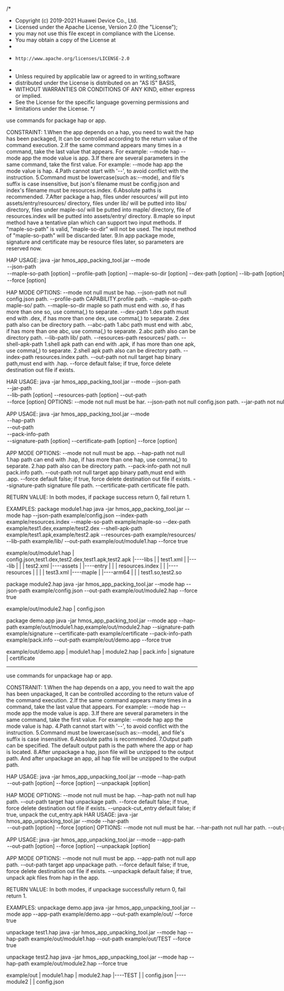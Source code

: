 /*
 * Copyright (c) 2019-2021 Huawei Device Co., Ltd.
 * Licensed under the Apache License, Version 2.0 (the "License");
 * you may not use this file except in compliance with the License.
 * You may obtain a copy of the License at
 *
 *     http://www.apache.org/licenses/LICENSE-2.0
 *
 * Unless required by applicable law or agreed to in writing,software
 * distributed under the License is distributed on an "AS IS" BASIS,
 * WITHOUT WARRANTIES OR CONDITIONS OF ANY KIND, either express or implied.
 * See the License for the specific language governing permissions and
 * limitations under the License.
 */

use commands for package hap or app.

CONSTRAINT:
1.When the app depends on a hap, you need to wait the hap has been packaged,
  It can be controlled according to the return value of the command execution.
2.If the same command appears many times in a command, take the last value that appears.
  For example: --mode hap --mode app
  the mode value is app.
3.If there are several parameters in the same command, take the first value.
  For example: --mode hap app
  the mode value is hap.
4.Path cannot start with '--', to avoid conflict with the instruction.
5.Command must be lowercase(such as:--mode), and file's suffix is case insensitive,
  but json's filename must be config.json and index's filename must be resources.index.
6.Absolute paths is recommended.
7.After package a hap, files under resources/ will put into assets/entry/resources/ directory,
  files under lib/ will be putted into libs/ directory,
  files under maple-so/ will be putted into maple/ directory,
  file of resources.index will be putted into assets/entry/ directory.
8.maple so input method have a tentative plan which can support two input methods.
  If "maple-so-path" is valid, "maple-so-dir" will not be used.
  The input method of "maple-so-path" will be discarded later.
9.In app package mode, signature and certificate may be resource files later,
  so parameters are reserved now.

HAP USAGE:
java -jar hmos_app_packing_tool.jar --mode <option> --json-path <option> --maple-so-path [option]
--profile-path [option] --maple-so-dir [option] --dex-path [option] --lib-path [option] --resources-path [option]
--shell-apk-path [option] --index-path [option] --out-path <option> --force [option]

HAP MODE OPTIONS:
  --mode               not null  must be hap.
  --json-path          not null  config.json path.
  --profile-path                 CAPABILITY.profile path.
  --maple-so-path                maple-so/ path.
  --maple-so-dir                 maple so path must end with .so, if has more than one so,
                                 use comma(,) to separate.
  --dex-path                     1.dex path must end with .dex, if has more than one dex,
                                 use comma(,) to separate.
                                 2.dex path also can be directory path.
  --abc-path                     1.abc path must end with .abc, if has more than one abc,
                                 use comma(,) to separate.
                                 2.abc path also can be directory path.
  --lib-path                     lib/ path.
  --resources-path               resources/ path.
  --shell-apk-path               1.shell apk path can end with .apk, if has more than one apk,
                                 use comma(,) to separate.
                                 2.shell apk path also can be directory path.
  --index-path                   resources.index path.
  --out-path           not null  target hap binary path,must end with .hap.
  --force                        default false; if true, force delete destination
                                 out file if exists.

HAR USAGE:
java -jar hmos_app_packing_tool.jar --mode <options> --json-path <option>
--jar-path <option> --lib-path [option] --resources-path [option]
--out-path <option> --force [option]
OPTIONS:
  --mode               not null  must be har.
  --json-path          not null  config.json path.
  --jar-path           not null  1.jar path must end with .jar,
                                 if has more than one jar, use comma(,) to separate;
                                 2.jar path also can be directory path.
  --lib-path                     lib/ path.
  --resources-path     not null  resources/ path.
  --txt-path           not null  1.txt path must end with .txt,
                                 if has more than one txt, use comma(,) to separate;
                                 2.txt path also can be directory path.
  --out-path           not null  target har binary path, must end with .har.
  --force                        default false; if true, force delete destination
                                 out file if exists.

APP USAGE:
java -jar hmos_app_packing_tool.jar --mode <option> --hap-path <option> --out-path <option>
--pack-info-path <option> --signature-path [option] --certificate-path [option] --force [option]

APP MODE OPTIONS:
  --mode               not null  must be app.
  --hap-path           not null  1.hap path can end with .hap, if has more than one hap,
                                 use comma(,) to separate.
                                 2.hap path also can be directory path.
  --pack-info-path     not null  pack.info path.
  --out-path           not null  target app binary path,must end with .app.
  --force                        default false; if true, force delete destination
                                 out file if exists.
  --signature-path               signature file path.
  --certificate-path             certificate file path.

RETURN VALUE:
In both modes, if package success return 0, fail return 1.

EXAMPLES:
package module1.hap
 java -jar hmos_app_packing_tool.jar --mode hap --json-path example/config.json
 --index-path example/resources.index --maple-so-path example/maple-so
 --dex-path example/test1.dex,example/test2.dex --shell-apk-path example/test1.apk,example/test2.apk
 --resources-path example/resources/ --lib-path example/lib/ --out-path example/out/module1.hap --force true

 example/out/module1.hap
 |   config.json,test1.dex,test2.dex,test1.apk,test2.apk
 |----libs
 |   |   test1.xml
 |   |----lib
 |   |   |   test2.xml
 |----assets
 |   |----entry
 |   |   |   resources.index
 |   |   |----resources
 |   |   |   |   test3.xml
 |----maple
 |   |----arm64
 |   |   |   test1.so,test2.so

package module2.hap
 java -jar hmos_app_packing_tool.jar --mode hap --json-path example/config.json
 --out-path example/out/module2.hap --force true

 example/out/module2.hap
 |   config.json

package demo.app
 java -jar hmos_app_packing_tool.jar --mode app --hap-path example/out/module1.hap,example/out/module2.hap
 --signature-path example/signature --certificate-path example/certificate
 --pack-info-path example/pack.info --out-path example/out/demo.app --force true

 example/out/demo.app
 |   module1.hap
 |   module2.hap
 |   pack.info
 |   signature
 |   certificate


-----------------------------------------------------------------------------------------------

use commands for unpackage hap or app.

CONSTRANIT:
1.When the hap depends on a app, you need to wait the app has been unpackaged,
  It can be controlled according to the return value of the command execution.
2.If the same command appears many times in a command, take the last value that appears.
  For example: --mode hap --mode app
  the mode value is app.
3.If there are several parameters in the same command, take the first value.
  For example: --mode hap app
  the mode value is hap.
4.Path cannot start with '--', to avoid conflict with the instruction.
5.Command must be lowercase(such as:--mode), and file's suffix is case insensitive.
6.Absolute paths is recommended.
7.Output path can be specified. The default output path is the path where the app or hap is located.
8.After unpackage a hap, json file will be unzipped to the output path.
  And after unpackage an app, all hap file will be unzipped to the output path.

HAP USAGE:
java -jar hmos_app_unpacking_tool.jar --mode <options> --hap-path <option>
--out-path [option] --force [option] --unpackapk [option]

HAP MODE OPTIONS:
  --mode               not null  must be hap.
  --hap-path           not null  hap path.
  --out-path                     target hap unpackage path.
  --force                        default false; if true, force delete destination
                                 out file if exists.
  --unpack-cut_entry             default false; if true, unpack the cut_entry.apk
HAR USAGE:
java -jar hmos_app_unpacking_tool.jar --mode <options> --har-path <option>
--out-path [option] --force [option]
OPTIONS:
  --mode               not null  must be har.
  --har-path           not null  har path.
  --out-path           not null  target path of unzip.
  --force                        default false; if true, force delete destination
                                 out file if exists.

APP USAGE:
java -jar hmos_app_unpacking_tool.jar --mode <options> --app-path <option>
--out-path [option] --force [option] --unpackapk [option]

APP MODE OPTIONS:
  --mode               not null  must be app.
  --app-path           not null  app path.
  --out-path                     target app unpackage path.
  --force                        default false; if true, force delete destination
                                 out file if exists.
  --unpackapk                    default false; if true, unpack apk files from hap
                                 in the app.

RETURN VALUE:
In both modes, if unpackage successfully return 0, fail return 1.

EXAMPLES:
unpackage demo.app
 java -jar hmos_app_unpacking_tool.jar --mode app --app-path example/demo.app
 --out-path example/out/ --force true

unpackage test1.hap
 java -jar hmos_app_unpacking_tool.jar --mode hap --hap-path example/out/module1.hap
 --out-path example/out/TEST --force true

unpackage test2.hap
 java -jar hmos_app_unpacking_tool.jar --mode hap --hap-path example/out/module2.hap --force true

 example/out
 |   module1.hap
 |   module2.hap
 |----TEST
 |   |   config.json
 |----module2
 |   |   config.json
